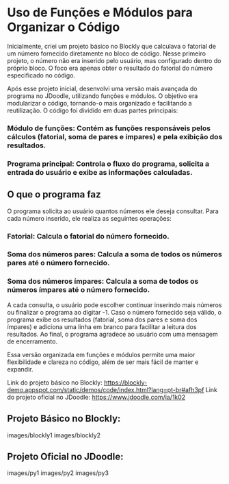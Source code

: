 # Uso de Funções e Módulos para Organizar o Código
Inicialmente, criei um projeto básico no Blockly que calculava o fatorial de um número fornecido diretamente no bloco de código. Nesse primeiro projeto, o número não era inserido pelo usuário, mas configurado dentro do próprio bloco. O foco era apenas obter o resultado do fatorial do número especificado no código.

Após esse projeto inicial, desenvolvi uma versão mais avançada do programa no JDoodle, utilizando funções e módulos. O objetivo era modularizar o código, tornando-o mais organizado e facilitando a reutilização. O código foi dividido em duas partes principais:

### Módulo de funções: Contém as funções responsáveis pelos cálculos (fatorial, soma de pares e ímpares) e pela exibição dos resultados.
### Programa principal: Controla o fluxo do programa, solicita a entrada do usuário e exibe as informações calculadas.
## O que o programa faz
O programa solicita ao usuário quantos números ele deseja consultar. Para cada número inserido, ele realiza as seguintes operações:

### Fatorial: Calcula o fatorial do número fornecido.
### Soma dos números pares: Calcula a soma de todos os números pares até o número fornecido.
### Soma dos números ímpares: Calcula a soma de todos os números ímpares até o número fornecido.
A cada consulta, o usuário pode escolher continuar inserindo mais números ou finalizar o programa ao digitar -1. Caso o número fornecido seja válido, o programa exibe os resultados (fatorial, soma dos pares e soma dos ímpares) e adiciona uma linha em branco para facilitar a leitura dos resultados. Ao final, o programa agradece ao usuário com uma mensagem de encerramento.

Essa versão organizada em funções e módulos permite uma maior flexibilidade e clareza no código, além de ser mais fácil de manter e expandir.

Link do projeto básico no Blockly: https://blockly-demo.appspot.com/static/demos/code/index.html?lang=pt-br#afh3pf
Link do projeto oficial no JDoodle: https://www.jdoodle.com/ia/1k02
## Projeto Básico no Blockly: 

images/blockly1
images/blockly2

## Projeto Oficial no JDoodle:

images/py1
images/py2
images/py3



